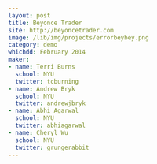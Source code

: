 ```yaml
---
layout: post
title: Beyonce Trader
site: http://beyoncetrader.com
image: /lib/img/projects/errorbeybey.png
category: demo
whichdd: February 2014
maker:
- name: Terri Burns
  school: NYU
  twitter: tcburning
- name: Andrew Bryk
  school: NYU
  twitter: andrewjbryk
- name: Abhi Agarwal
  school: NYU
  twitter: abhiagarwal
- name: Cheryl Wu
  school: NYU
  twitter: grungerabbit
---
```

